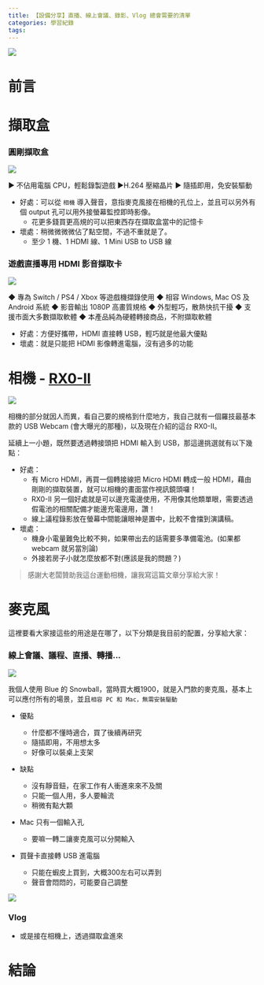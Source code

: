 ```yaml
---
title: 【設備分享】直播、線上會議、錄影、Vlog 總會需要的清單
categories: 學習紀錄
tags:
---
```


![](https://nijialin.com/images/2022/device-sharing)

# 前言

<!-- more -->

# 擷取盒

### 圓剛擷取盒

![](https://nijialin.com/images/2022/video-format/0.png)

▶ 不佔用電腦 CPU，輕鬆錄製遊戲
▶H.264 壓縮晶片
▶ 隨插即用，免安裝驅動

- 好處：可以從 `相機` 導入聲音，意指麥克風接在相機的孔位上，並且可以另外有個 output 孔可以用外接螢幕監控即時影像。
  - 花更多錢買更高規的可以把東西存在擷取盒當中的記憶卡
- 壞處：稍微微微微佔了點空間，不過不重就是了。
  - 至少 1 機、1 HDMI 線、1 Mini USB to USB 線

### 遊戲直播專用 HDMI 影音擷取卡

![](https://nijialin.com/images/2022/video-format/1.png)

◆ 專為 Switch / PS4 / Xbox 等遊戲機擷錄使用
◆ 相容 Windows, Mac OS 及 Android 系統
◆ 影音輸出 1080P 高畫質規格
◆ 外型輕巧，散熱快抗干擾
◆ 支援市面大多數擷取軟體
◆ 本產品純為硬體轉接商品，不附擷取軟體

- 好處：方便好攜帶，HDMI 直接轉 USB，輕巧就是他最大優點
- 壞處：就是只能把 HDMI 影像轉進電腦，沒有過多的功能

# 相機 - [RX0-II](https://www.sony.com.tw/zh/electronics/cyber-shot-compact-cameras/dsc-rx0m2)

![](https://nijialin.com/images/2022/video-format/2.png)

相機的部分就因人而異，看自己要的規格到什麼地方，我自己就有一個羅技最基本款的 USB Webcam (會大曝光的那種)，以及現在介紹的這台 RX0-II。

延續上一小題，既然要透過轉接頭把 HDMI 輸入到 USB，那這邊挑選就有以下幾點：

- 好處：
  - 有 Micro HDMI，再買一個轉接線把 Micro HDMI 轉成一般 HDMI，藉由剛剛的擷取裝置，就可以相機的畫面當作視訊鏡頭囉！
  - RX0-II 另一個好處就是可以邊充電邊使用，不用像其他類單眼，需要透過假電池的相關配備才能邊充電邊用，讚！
  - 線上議程錄影放在螢幕中間能讓眼神是置中，比較不會擋到演講稿。
- 壞處：
  - 機身小電量難免比較不夠，如果帶出去的話需要多準備電池。(如果都 webcam 就另當別論)
  - 外接若房子小就怎麼放都不對(應該是我的問題？)



> 感謝大老闆贊助我這台運動相機，讓我寫這篇文章分享給大家！
# 麥克風

這裡要看大家接這些的用途是在哪了，以下分類是我目前的配置，分享給大家：

### 線上會議、議程、直播、轉播...
![](https://nijialin.com/images/2022/video-format/4.png)

我個人使用 Blue 的 Snowball，當時買大概1900，就是入門款的麥克風，基本上可以應付所有的場景，並且`相容 PC 和 Mac，無需安裝驅動`

- 優點
  - 什麼都不懂時適合，買了後續再研究
  - 隨插即用，不用想太多
  - 好像可以裝桌上支架
- 缺點
  - 沒有靜音鈕，在家工作有人衝進來來不及關
  - 只能一個人用，多人要輪流
  - 稍微有點大顆

- Mac 只有一個輸入孔
  - 要嘛一轉二讓麥克風可以分開輸入
- 買聲卡直接轉 USB 進電腦
  - 只能在蝦皮上買到，大概300左右可以弄到
  - 聲音會悶悶的，可能要自己調整

![](https://nijialin.com/images/2022/video-format/3.png)

### Vlog

- 或是接在相機上，透過擷取盒進來


# 結論
